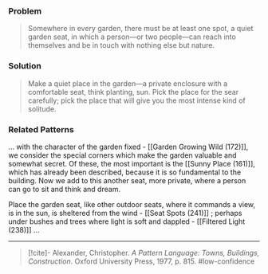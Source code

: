 ### Problem
>Somewhere in every garden, there must be at least one spot, a quiet garden seat, in which a person—or two people—can reach into themselves and be in touch with nothing else but nature.

### Solution
>Make a quiet place in the garden—a private enclosure with a comfortable seat, think planting, sun. Pick the place for the sear carefully; pick the place that will give you the most intense kind of solitude.

### Related Patterns
... with the character of the garden fixed - [[Garden Growing Wild (172)]], we consider the special corners which make the garden valuable and somewhat secret. Of these, the most important is the [[Sunny Place (161)]], which has already been described, because it is so fundamental to the building. Now we add to this another seat, more private, where a person can go to sit and think and dream.

Place the garden seat, like other outdoor seats, where it commands a view, is in the sun, is sheltered from the wind - [[Seat Spots (241)]] ; perhaps under bushes and trees where light is soft and dappled - [[Filtered Light (238)]] ...

---

> [!cite]- Alexander, Christopher. _A Pattern Language: Towns, Buildings, Construction_. Oxford University Press, 1977, p. 815.
> #low-confidence 